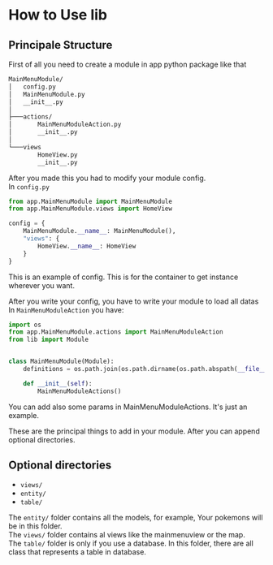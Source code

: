 # How to Use lib
## Principale Structure
First of all you need to create a module in app python package like that
```cmd
MainMenuModule/
│   config.py
│   MainMenuModule.py
│   __init__.py
│
├───actions/
│       MainMenuModuleAction.py
│       __init__.py
│
└───views
        HomeView.py
        __init__.py
```

After you made this you had to modify your module config. <br/>
In ``config.py``
```python
from app.MainMenuModule import MainMenuModule
from app.MainMenuModule.views import HomeView

config = {
    MainMenuModule.__name__: MainMenuModule(),
    "views": {
        HomeView.__name__: HomeView
    }
}
```
This is an example of config. This is for the container to get instance wherever you want.

After you write your config, you have to write your module to load all datas
<br/> In ``MainMenuModuleAction`` you have:
```python
import os
from app.MainMenuModule.actions import MainMenuModuleAction
from lib import Module


class MainMenuModule(Module):
    definitions = os.path.join(os.path.dirname(os.path.abspath(__file__)), "config.py")

    def __init__(self):
        MainMenuModuleActions()

```
You can add also some params in MainMenuModuleActions. It's just an example.

These are the principal things to add in your module. After you can append optional directories.

## Optional directories
- ```views/```
- ``entity/``
- ``table/``

The ``entity/`` folder contains all the models, for example, Your pokemons will be in this folder. <br/>
The ``views/`` folder contains al views like the mainmenuview or the map. <br/>
The ``table/`` folder is only if you use a database. In this folder, there are all class that represents a table in database.
